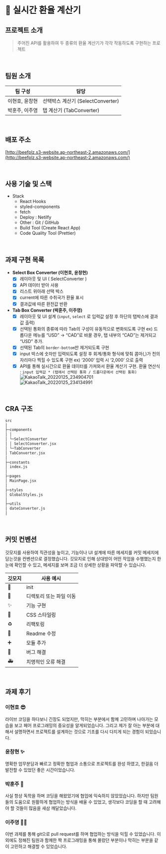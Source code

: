 # **📱 실시간 환율 계산기**

## 프로젝트 소개

> 주어진 API를 활용하여 두 종류의 환율 계산기가 각각 작동하도록 구현하는 프로젝트

<br/>

## 팀원 소개

| 팀 구성        | 담당                              |
| -------------- | --------------------------------- |
| 이현호, 윤창현 | 선택박스 계산기 (SelectConverter) |
| 박훈주, 이주영 | 탭 계산기 (TabConverter)          |

<br/>

## 배포 주소

[http://beefplz.s3-website.ap-northeast-2.amazonaws.com/](http://beefplz.s3-website.ap-northeast-2.amazonaws.com/)

<br/>

## 사용 기술 및 스택

- Stack
  - React Hooks
  - styled-components
  - fetch
  - Deploy : Netilfy
  - Other : Git / GitHub
  - Build Tool (Create React App)
  - Code Quality Tool (Prettier)

<br/>

## 과제 구현 목록

- **Select Box Converter (이현호, 윤창현)**
  - [x] 레이아웃 및 UI ( SelectConverter )
  - [x] API 데이터 받아 사용
  - [x] 리스트 위아래 선택 박스
  - [x] current에 따른 수취국가 환율 표시
  - [x] 결과값에 따른 환전값 반환
- **Tab Box Converter (박훈주, 이주영)**
  - [x] 레이아웃 및 UI 설계 (`input`, `select` 로 입력값 설정 후 하단의 탭박스에 결과값 출력)
  - [x] 선택된 통화의 종류에 따라 Tab의 구성이 유동적으로 변화되도록 구현
        ex) 드롭다운 메뉴를 “USD” → “CAD”로 바꿀 경우, 탭 내부의 “CAD”는 제거되고 “USD” 추가.
  - [x] 선택된 Tab의 `border-bottom`만 제거되도록 구현
  - [x] input 박스에 숫자만 입력되도록 설정 후 회계/통화 형식에 맞춰 콤마(,)가 천의 자리마다 찍힐 수 있도록 구현 ex) ‘2000’ 입력 시 ‘2,000’ 으로 출력
  - [x] API를 통해 실시간으로 환율 데이터를 가져와서 환율 계산기 구현.
        환율 연산식 : `input 입력값 * (탭에서 선택된 통화 / 드롭다운에서 선택된 통화)`
  ![KakaoTalk_20220125_234904701](https://user-images.githubusercontent.com/68415905/151002683-be73a86b-e061-4fb4-8622-96386cf724de.gif)
  ![KakaoTalk_20220125_234134991](https://user-images.githubusercontent.com/68415905/151002667-3d6e7940-2827-45a6-8ec7-723571e517c9.gif)

<br/>

## CRA 구조

```markdown
src
│
├─components
│ │  
│ └─SelectConverter  
│ │ SelectConverter.jsx
│ └─TabConverter
│ TabConverter.jsx
│
├─constants
│ index.js
│
├─pages
│ MainPage.jsx
│
├─styles
│ GlobalStyles.js
│
├─utils
│ dateConverter.js
│
```

<br/>

## 커밋 컨벤션

깃모지를 사용하여 직관성을 높이고, 기능이나 UI 설계에 따른 메세지를 커밋 메세지에 담는것을 컨벤션으로 결정했습니다. 깃모지로 인해 상대방이 어떤 작업을 수행했는지 한 눈에 확인할 수 있고, 메세지를 보며 조금 더 상세한 상황을 파악할 수 있습니다.

| 깃모지 | 사용 예시               |
| ------ | ----------------------- |
| 🎉     | init                    |
| 🚚     | 디렉토리 또는 파일 이동 |
| ✨     | 기능 구현               |
| 💄     | CSS 스타일링            |
| ♻️     | 리팩토링                |
| 📝     | Readme 수정             |
| ➕     | 모듈 추가               |
| 🐛     | 버그 해결               |
| 🚑️    | 치명적인 오류 해결      |

<br/>

## 과제 후기

### **이현호** 😎

라이브 코딩을 하다보니 긴장도 되었지만, 막히는 부분에서 함께 고민하며 나아가는 모습을 보고 페어 프로그래밍의 중요성을 알게되었습니다. 그리고 제가 잘 아는 부분에 대해서 설명하면서 프로젝트를 설계하는 것으로 기초를 다시 다지게 되는 경험이 되었습니다.

### 윤창현 ✨

명확한 업무분담과 빠르고 정확한 협업과 소통으로 프로젝트를 완성 하였고, 한걸음 더 발전할 수 있었던 좋은 시간이었습니다.

### **박훈주** 🎅

사실 항상 독학을 하며 코딩을 해왔었기에 협업에 익숙하지 않았었습니다. 하지만 팀원들의 도움으로 원활하게 협업하는 방식을 배울 수 있었고, 생각보다 코딩을 할 때 고려해야 할 것들이 많음을 새삼 깨달았습니다.

### **이주영 🙋‍♀️**

이번 과제를 통해 git으로 pull request를 하며 협업하는 방식을 익힐 수 있었습니다. 이외에도 정해진 팀원과 함께한 짝 프로그래밍을 통해 몰랐던 부분이나 막히는 부분을 같이 고민하고 해결할 수 있었습니다.
